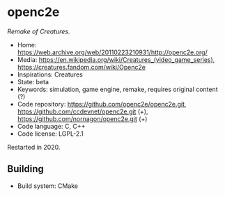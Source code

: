 # openc2e

_Remake of Creatures._

- Home: https://web.archive.org/web/20110223210931/http://openc2e.org/
- Media: <https://en.wikipedia.org/wiki/Creatures_(video_game_series)>, https://creatures.fandom.com/wiki/Openc2e
- Inspirations: Creatures
- State: beta
- Keywords: simulation, game engine, remake, requires original content (?)
- Code repository: https://github.com/openc2e/openc2e.git, https://github.com/ccdevnet/openc2e.git (+), https://github.com/nornagon/openc2e.git (+)
- Code language: C, C++
- Code license: LGPL-2.1

Restarted in 2020.

## Building

- Build system: CMake
